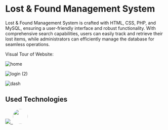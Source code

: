 # Lost & Found Management System

Lost & Found Management System is crafted with HTML, CSS, PHP, and MySQL, ensuring a user-friendly interface and robust functionality. With comprehensive search capabilities, users can easily track and retrieve their lost items, while administrators can efficiently manage the database for seamless operations.

Visual Tour of Website:

![home](https://github.com/SubhikshaKarna/Lost_and_Found_Project/assets/149041362/ff8fa395-fd81-4cf3-950c-70f87c7be90e)

![login (2)](https://github.com/SubhikshaKarna/Lost_and_Found_Project/assets/149041362/d466d3aa-ed73-45aa-ae71-e5e5f6d43d9a)

![dash](https://github.com/SubhikshaKarna/Lost_and_Found_Project/assets/149041362/0c382853-2dd1-4610-8a83-4f5816955378)

## Used Technologies
<!--tech stack icons-->
<p>
  <a href="https://skillicons.dev">
    <img src="https://skillicons.dev/icons?i=css,html,js,php&perline=14" />
    <img/>
    <img src="https://upload.wikimedia.org/wikipedia/commons/0/04/ChatGPT_logo.svg" width="47" height="47" 
      style="height:47px;width:auto;border-radius:8rem;overflow: hidden"/>
      
    
  </a>
</p>
